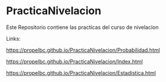 # PracticaNivelacion
Este Repositorio contiene las practicas del curso de nivelacion

Links:

https://propelbc.github.io/PracticaNivelacion/Probabilidad.html

https://propelbc.github.io/PracticaNivelacion/Index.html

https://propelbc.github.io/PracticaNivelacion/Estadistica.html
